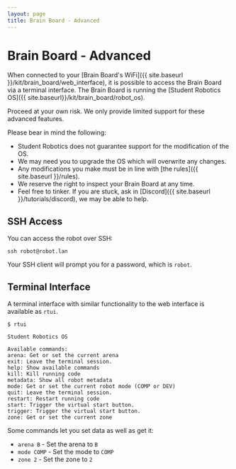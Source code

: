 ```yaml
---
layout: page
title: Brain Board - Advanced
---
```



# Brain Board - Advanced

When connected to your [Brain Board's WiFi]({{ site.baseurl }}/kit/brain_board/web_interface), it is possible to access the Brain Board via a terminal interface.
The Brain Board is running the [Student Robotics OS]({{ site.baseurl}}/kit/brain_board/robot_os).

<div class="warning">
Proceed at your own risk. We only provide limited support for these advanced features.
</div>

Please bear in mind the following:

- Student Robotics does not guarantee support for the modification of the OS.
- We may need you to upgrade the OS which will overwrite any changes.
- Any modifications you make must be in line with [the rules]({{ site.baseurl }}/rules).
- We reserve the right to inspect your Brain Board at any time.
- Feel free to tinker. If you are stuck, ask in [Discord]({{ site.baseurl }}/tutorials/discord), we may be able to help.


## SSH Access

You can access the robot over SSH:

```shell
ssh robot@robot.lan
```

Your SSH client will prompt you for a password, which is `robot`.


## Terminal Interface

A terminal interface with similar functionality to the web interface is available as `rtui`.

```shell
$ rtui

Student Robotics OS

Available commands:
arena: Get or set the current arena
exit: Leave the terminal session.
help: Show available commands
kill: Kill running code
metadata: Show all robot metadata
mode: Get or set the current robot mode (COMP or DEV)
quit: Leave the terminal session.
restart: Restart running code
start: Trigger the virtual start button.
trigger: Trigger the virtual start button.
zone: Get or set the current zone
```

Some commands let you set data as well as get it:

- `arena B` - Set the arena to `B`
- `mode COMP` - Set the mode to `COMP`
- `zone 2` - Set the zone to `2`
